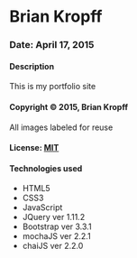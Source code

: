 # Brian Kropff
### Date: April 17, 2015
#### Description
This is my portfolio site

#### Copyright © 2015, Brian Kropff
All images labeled for reuse

#### License: [MIT](https://github.com/twbs/bootstrap/blob/master/LICENSE)

#### Technologies used
- HTML5
- CSS3
- JavaScript
- JQuery ver 1.11.2
- Bootstrap ver 3.3.1
- mochaJS ver 2.2.1
- chaiJS ver 2.2.0
